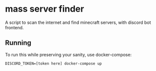 # mass server finder

A script to scan the internet and find minecraft servers, with discord bot frontend.

## Running

To run this while preserving your sanity, use docker-compose:

```
DISCORD_TOKEN=[token here] docker-compose up
```
